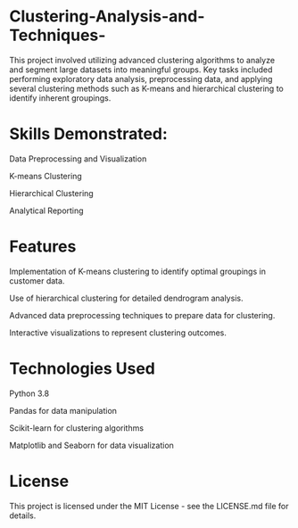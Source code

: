 # Clustering-Analysis-and-Techniques-
This project involved utilizing advanced clustering algorithms to analyze and segment large datasets into meaningful groups. Key tasks included performing exploratory data analysis, preprocessing data, and applying several clustering methods such as K-means and hierarchical clustering to identify inherent groupings. 

# Skills Demonstrated:

Data Preprocessing and Visualization

K-means Clustering

Hierarchical Clustering

Analytical Reporting

# Features
Implementation of K-means clustering to identify optimal groupings in customer data.

Use of hierarchical clustering for detailed dendrogram analysis.

Advanced data preprocessing techniques to prepare data for clustering.

Interactive visualizations to represent clustering outcomes.

# Technologies Used
Python 3.8

Pandas for data manipulation

Scikit-learn for clustering algorithms

Matplotlib and Seaborn for data visualization

# License
This project is licensed under the MIT License - see the LICENSE.md file for details.

